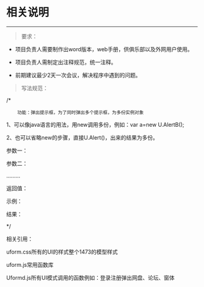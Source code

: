 # 相关说明

---

> 要求：

* 项目负责人需要制作出word版本，web手册，供俱乐部以及外网用户使用。

* 项目负责人需制定出注释规范，统一注释。

* 前期建议最少2天一次会议，解决程序中遇到的问题。

> 写法规范：

/\*

        功能：弹出提示框，为了同时弹出多个提示框，为多份实例对象

1、可以像java语言的用法，用new调用多份，例如：var a=new U.AlertB\(\);

2、也可以省略new的步骤，直接U.Alert\(\)，出来的结果为多份。

参数一：

参数二：

.........

返回值：

示例：



结果：

\*/

相关引用：

uform.css所有的UI的样式整个1473的模型样式

uform.js常用函数库

Uformd.js所有UI模式调用的函数例如：登录注册弹出网盘、论坛、窗体

